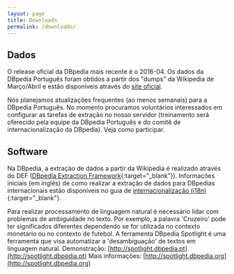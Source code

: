 ```yaml
---
layout: page
title: Downloads
permalink: /downloads/
---
```


## Dados

O release oficial da DBpedia mais recente é o 2016-04. Os dados da DBpedia Português foram obtidos a partir dos "dumps" da Wikipedia de Março/Abril e estão disponíveis através do [site oficial](http://downloads.dbpedia.org/2016-04/).

Nós planejamos atualizações frequentes (ao menos semanais) para a DBpedia Português. No momento procuramos voluntários interessados em configurar as tarefas de extração no nosso servidor (treinamento será oferecido pela equipe da DBpedia Português e do comitê de internacionalização da DBpedia). Veja como participar.

## Software

Na DBpedia, a extração de dados a partir da Wikipedia é realizado através do DEF ([DBpedia Extraction Framework](http://wiki.dbpedia.org/documentation){:target="_blank"}). Informações iniciais (em inglês) de como realizar a extração de dados para DBpedias internacionais estão disponíveis no guia de [internacionalização (i18n)](http://wiki.dbpedia.org/documentation){:target="_blank"}.

Para realizar processamento de linguagem natural é necessário lidar com problemas de ambiguidade no texto. Por exemplo, a palavra 'Cruzeiro' pode ter significados diferentes dependendo se for utilizada no contexto monetário ou no contexto de futebol. A ferramenta DBpedia Spotlight é uma ferramenta que visa automatizar a 'desambiguação' de textos em linguagem natural. 
Demonstração: [http://spotlight.dbpedia.pt](http://spotlight.dbpedia.pt) 
Mais informações: [http://spotlight.dbpedia.org](http://spotlight.dbpedia.org) 

